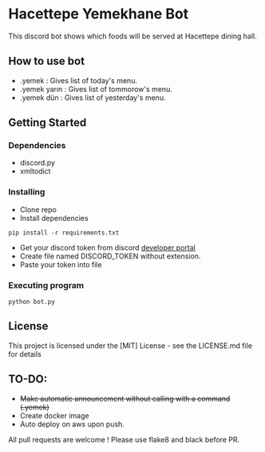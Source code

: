 # Hacettepe Yemekhane Bot

This discord bot shows which foods will be served at Hacettepe dining hall.

## How to use bot
* .yemek : Gives list of today's menu.
* .yemek yarın : Gives list of tommorow's menu.
* .yemek dün : Gives list of yesterday's menu.
## Getting Started

### Dependencies

* discord.py
* xmltodict

### Installing

* Clone repo
* Install dependencies
```
pip install -r requirements.txt
```
* Get your discord token from discord [developer portal](https://discord.com/developers/)
* Create file named DISCORD_TOKEN without extension.
* Paste your token into file

### Executing program

```
python bot.py
```

## License

This project is licensed under the [MIT] License - see the LICENSE.md file for details

## TO-DO:
* ~~Make automatic announcement without calling with a command (.yemek)~~
* Create docker image
* Auto deploy on aws upon push.

All pull requests are welcome ! Please use flake8 and black before PR.
